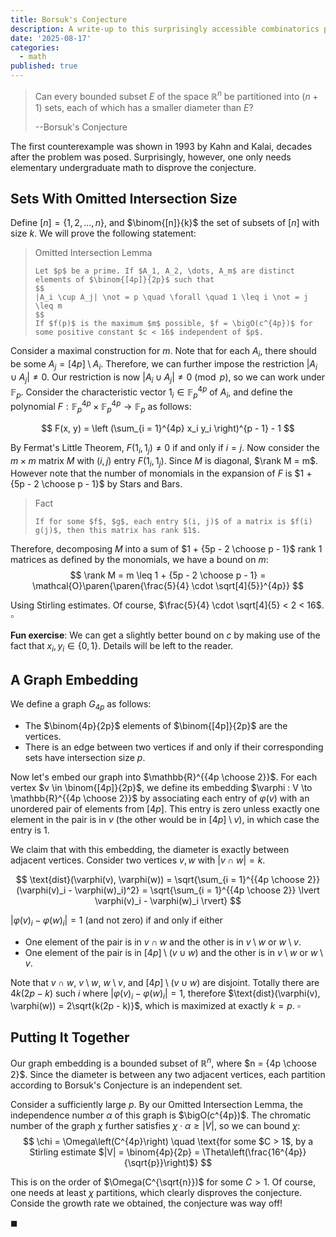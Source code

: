 ```yaml
---
title: Borsuk's Conjecture
description: A write-up to this surprisingly accessible combinatorics problem.
date: '2025-08-17'
categories:
  - math
published: true
---
```


<script>
    import { Blockquote, Img } from "flowbite-svelte";
</script>

> Can every bounded subset $E$ of the space $\mathbb {R} ^{n}$ be partitioned into $(n + 1)$ sets, each of which has a smaller diameter than $E$?
> 
> --Borsuk's Conjecture

The first counterexample was shown in 1993 by Kahn and Kalai, decades after the problem was posed. Surprisingly, however, one only needs elementary undergraduate math to disprove the conjecture.

## Sets With Omitted Intersection Size

Define $[n] = \{1, 2, \dots, n\}$, and $\binom{[n]}{k}$ the set of subsets of $[n]$ with size $k$. We will prove the following statement:

<Blockquote border bg class="p-4 my-4">
    Omitted Intersection Lemma

    Let $p$ be a prime. If $A_1, A_2, \dots, A_m$ are distinct elements of $\binom{[4p]}{2p}$ such that
    $$
    |A_i \cup A_j| \not = p \quad \forall \quad 1 \leq i \not = j \leq m
    $$
    If $f(p)$ is the maximum $m$ possible, $f = \bigO(c^{4p})$ for some positive constant $c < 16$ independent of $p$.
</Blockquote>

Consider a maximal construction for $m$. Note that for each $A_i$, there should be some $A_j = [4p] \setminus A_i$. Therefore, we can further impose the restriction $|A_i \cup A_j| \not = 0$. Our restriction is now $|A_i \cup A_j| \not = 0 \pmod{p}$, so we can work under $\mathbb{F}_p$. Consider the characteristic vector $1_i \in \mathbb{F}_p^{4p}$ of $A_i$, and define the polynomial $F : \mathbb{F}_p^{4p} \times \mathbb{F}_p^{4p} \to \mathbb{F}_p$ as follows:

$$
F(x, y) = \left (\sum_{i = 1}^{4p} x_i y_i \right)^{p - 1} - 1
$$

By Fermat's Little Theorem, $F(1_i, 1_j) \not = 0$ if and only if $i = j$. Now consider the $m \times m$ matrix $M$ with $(i, j)$ entry $F(1_i, 1_j)$. Since $M$ is diagonal, $\rank M = m$. However note that the number of monomials in the expansion of $F$ is $1 + {5p - 2 \choose p - 1}$ by Stars and Bars.

<Blockquote border bg class="p-4 my-4">
    Fact

    If for some $f$, $g$, each entry $(i, j)$ of a matrix is $f(i) g(j)$, then this matrix has rank $1$.
</Blockquote>

Therefore, decomposing $M$ into a sum of $1 + {5p - 2 \choose p - 1}$ rank $1$ matrices as defined by the monomials, we have a bound on $m$:
$$
\rank M = m \leq 1 + {5p - 2 \choose p - 1} = \mathcal{O}\paren{\paren{\frac{5}{4} \cdot \sqrt[4]{5}}^{4p}}
$$

Using Stirling estimates. Of course, $\frac{5}{4} \cdot \sqrt[4]{5} < 2 < 16$. $\square$

**Fun exercise**: We can get a slightly better bound on $c$ by making use of the fact that $x_i, y_i \in \{0, 1\}$. Details will be left to the reader.

## A Graph Embedding

We define a graph $G_{4p}$ as follows: 
- The $\binom{4p}{2p}$ elements of $\binom{[4p]}{2p}$ are the vertices.
- There is an edge between two vertices if and only if their corresponding sets have intersection size $p$.

Now let's embed our graph into $\mathbb{R}^{{4p \choose 2}}$. For each vertex $v \in \binom{[4p]}{2p}$, we define its embedding $\varphi : V \to \mathbb{R}^{{4p \choose 2}}$ by associating each entry of $\varphi(v)$ with an unordered pair of elements from $[4p]$. This entry is zero unless exactly one element in the pair is in $v$ (the other would be in $[4p] \setminus v$), in which case the entry is $1$. 

We claim that with this embedding, the diameter is exactly between adjacent vertices. Consider two vertices $v, w$ with $|v \cap w| = k$.

$$
\text{dist}(\varphi(v), \varphi(w)) = \sqrt{\sum_{i = 1}^{{4p \choose 2}} (\varphi(v)_i  - \varphi(w)_i)^2} = \sqrt{\sum_{i = 1}^{{4p \choose 2}} \lvert \varphi(v)_i  - \varphi(w)_i \rvert}
$$

$\lvert \varphi(v)_i  - \varphi(w)_i \rvert = 1$ (and not zero) if and only if either

- One element of the pair is in $v \cap w$ and the other is in $v \setminus w$ or $w \setminus v$. 
- One element of the pair is in $[4p] \setminus (v \cup w)$ and the other is in $v \setminus w$ or $w \setminus v$.

Note that $v \cap w$, $v \setminus w$, $w \setminus v$, and $[4p] \setminus (v \cup w)$ are disjoint. Totally there are $4k(2p - k)$ such $i$ where $\lvert \varphi(v)_i  - \varphi(w)_i \rvert = 1$, therefore $\text{dist}(\varphi(v), \varphi(w)) = 2\sqrt{k(2p - k)}$, which is maximized at exactly $k = p$. $\square$

## Putting It Together

Our graph embedding is a bounded subset of $\mathbb{R}^n$, where $n = {4p \choose 2}$. Since the diameter is between any two adjacent vertices, each partition according to Borsuk's Conjecture is an independent set. 

Consider a sufficiently large $p$. By our Omitted Intersection Lemma, the independence number $\alpha$ of this graph is $\bigO(c^{4p})$. The chromatic number of the graph $\chi$ further satisfies $\chi \cdot \alpha \geq |V|$, so we can bound $\chi$:
$$
\chi = \Omega\left(C^{4p}\right) \quad \text{for some $C > 1$, by a Stirling estimate $|V| = \binom{4p}{2p} = \Theta\left(\frac{16^{4p}}{\sqrt{p}}\right)$}
$$

This is on the order of $\Omega(C^{\sqrt{n}})$ for some $C > 1$. Of course, one needs at least $\chi$ partitions, which clearly disproves the conjecture. Conside the growth rate we obtained, the conjecture was way off!

$\blacksquare$ 
